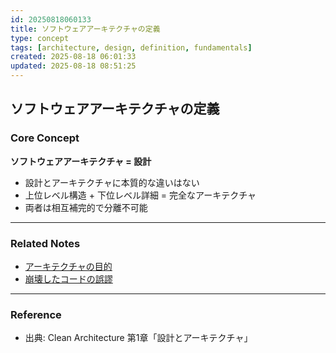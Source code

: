 ```yaml
---
id: 20250818060133
title: ソフトウェアアーキテクチャの定義
type: concept
tags: [architecture, design, definition, fundamentals]
created: 2025-08-18 06:01:33
updated: 2025-08-18 08:51:25
---
```


## ソフトウェアアーキテクチャの定義

### Core Concept

**ソフトウェアアーキテクチャ = 設計**

- 設計とアーキテクチャに本質的な違いはない
- 上位レベル構造 + 下位レベル詳細 = 完全なアーキテクチャ
- 両者は相互補完的で分離不可能

---

### Related Notes

- [アーキテクチャの目的](./20250818060425.md)
- [崩壊したコードの誤謬](../pattern/20250818084749.md)

---

### Reference

- 出典: Clean Architecture 第1章「設計とアーキテクチャ」
